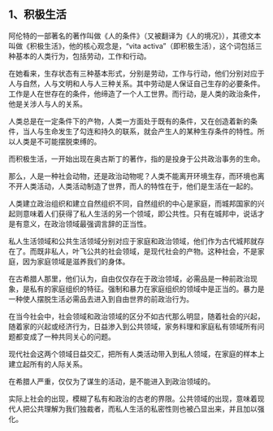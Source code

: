 <h2>1、积极生活</h2><p data-pid="VytmhRH0">阿伦特的一部著名的著作叫做《人的条件》（又被翻译为《人的境况》），其德文本叫做《积极生活》，他的核心观念是，“vita activa”（即积极生活），这个词包括三种基本的人类行为，包括劳动，工作和行动。</p><p data-pid="iqhqByZI">在她看来，生存状态有三种基本形式，分别是劳动，工作与行动，他们分别对应于人与自然，人与文明和人与人三种关系。其中劳动是人保证自己生存的必要条件。工作是人在世存在的条件，他缔造了一个人工世界。而行动，是人类的政治条件，他是关涉人与人的关系。</p><p data-pid="beMl56VA">人类总是在一定条件下的产物，人类一方面处于既有的条件，又在创造着新的条件，当人与生命发生了勾连和持久的联系，就会产生人的某种生存条件的特性。所以人类是不可能摆脱束缚的。</p><p data-pid="-65zi6-d">而积极生活，一开始出现在奥古斯丁的著作，指的是投身于公共政治事务的生命。</p><p data-pid="q60py_-s">那么，人是一种社会动物，还是政治动物呢？人类不能离开环境生存，而环境也离不开人类活动，人类活动制造了世界，而人的特性在于，他们是生活在一起的。</p><p data-pid="9OXLMDnw">人类建立政治组织和建立自然组织不同，自然组织的中心是家庭，而城邦国家的兴起则意味着人们获得了私人生活的另一个领域，即公共性。只有在城邦中，说话才是有意义，在政治领域最强调言辞的正当性。</p><p data-pid="P0NTSRCo">私人生活领域和公共生活领域分别对应于家庭和政治领域，他们作为古代城邦就存在了。而既非私人，叶飞公共的社会领域，是现代社会的产物。这种社会，不是家庭，因为家庭领域是滋养我们的身体。</p><p data-pid="Eqc5KfrD">在古希腊人那里，他们认为，自由仅仅存在于政治领域，必需品是一种前政治现象，是私有的家庭组织的特征。强制和暴力在家庭组织的领域中是正当的。暴力是一种使人摆脱生活必需品去进入到自由世界的前政治行为。</p><p data-pid="87YUX6s-">在当今社会中，社会领域和政治领域的区分不如古代那么明显，随着社会的兴起，随着家的兴起或经济行为，日益渗入到公共领域，家务料理和家庭私有领域所有问题都变成了一种共同关心的问题。</p><p data-pid="IoHGad3I">现代社会这两个领域日益交汇，把所有人类活动带入到私人领域，在家庭的样本上建立起所有的人际关系。</p><p data-pid="4xXGYb-A">在希腊人严重，仅仅为了谋生的活动，是不能进入到政治领域的。</p><p data-pid="Z5BjnXYA">实际上社会的出现，模糊了私有和政治的古老的界限。公共领域的出现，意味着现代人把公共理解为我们独裁者，而私人生活的私密性则也被凸显出来，并且加以强化。</p><p></p>